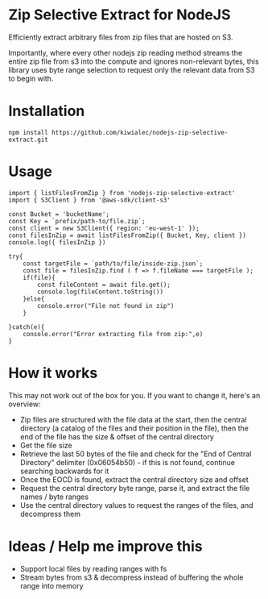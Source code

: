 # Zip Selective Extract for NodeJS

Efficiently extract arbitrary files from zip files that are hosted on S3.

Importantly, where every other nodejs zip reading method streams the entire zip file from s3 into the compute and ignores non-relevant bytes, this library uses byte range selection to request only the relevant data from S3 to begin with.

# Installation

`npm install https://github.com/kiwialec/nodejs-zip-selective-extract.git`

# Usage

```
import { listFilesFromZip } from 'nodejs-zip-selective-extract'
import { S3Client } from '@aws-sdk/client-s3'

const Bucket = 'bucketName';
const Key = `prefix/path-to/file.zip`;
const client = new S3Client({ region: 'eu-west-1' }); 
const filesInZip = await listFilesFromZip({ Bucket, Key, client })
console.log({ filesInZip })

try{
    const targetFile = `path/to/file/inside-zip.json`;
    const file = filesInZip.find ( f => f.fileName === targetFile );
    if(file){
        const fileContent = await file.get();
        console.log(fileContent.toString())
    }else{
        console.error("File not found in zip")
    }
    
}catch(e){
    console.error("Error extracting file from zip:",e)
}

```

# How it works 

This may not work out of the box for you. If you want to change it, here's an overview:

- Zip files are structured with the file data at the start, then the central directory (a catalog of the files and their position in the file), then the end of the file has the size & offset of the central directory
- Get the file size
- Retrieve the last 50 bytes of the file and check for the "End of Central Directory" delimiter (0x06054b50) - if this is not found, continue searching backwards for it
- Once the EOCD is found, extract the central directory size and offset
- Request the central directory byte range, parse it, and extract the file names / byte ranges
- Use the central directory values to request the ranges of the files, and decompress them

# Ideas / Help me improve this

- Support local files by reading ranges with fs 
- Stream bytes from s3 & decompress instead of buffering the whole range into memory